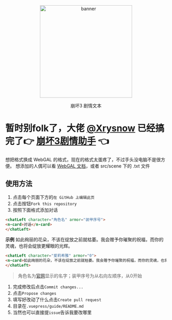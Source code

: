 <div align = center>

<img src="https://trrrrw.github.io/HI3_dialogue_share/assets/image/kcc-2000.png" width="288" height="288" alt="banner">

<br>


崩坏3 剧情文本
<br>
</div>


# 暂时别folk了，大佬 [@Xrysnow](https://github.com/xrysnow) 已经搞完了👉 [崩坏3剧情助手](https://bh3helper.xrysnow.xyz/pages/index.html) 👈

想把格式换成 WebGAL 的格式，现在的格式太蛋疼了，不过手头没电脑不是很方便。
想添加的人偶可以看 [WebGAL 文档](https://docs.openwebgal.com/webgal-script/dialogue.html)，或者 src/scene 下的 .txt 文件


## 使用方法
1. 点击每个页面下方的`在 GitHub 上编辑此页`
2. 点击按钮`Fork this repository`
3. 按照下面格式添加对话
```html
<chatLeft character="角色名" armor="装甲序号">
<n-card>对话</n-card>
</chatLeft>
```

**示例**
<chatLeft character="爱莉希雅" armor="0">
<n-card>如此绚丽的花朵，不该在绽放之前就枯萎。我会赠予你璀聚的祝福，而你的灵魂，也将会绽放更耀眼的光辉。</n-card>
</chatLeft>

```html
<chatLeft character="爱莉希雅" armor="0">
<n-card>如此绚丽的花朵，不该在绽放之前就枯萎。我会赠予你璀聚的祝福，而你的灵魂，也将会绽放更耀眼的光辉。</n-card>
</chatLeft>
```


> 角色名为[官网](https://www.bh3.com/valkyries)显示的名字；装甲序号为从右向左顺序，从0开始
1. 完成修改后点击`Commit changes...`
2. 点击`Propose changes`
3. 填写好改动了什么点击`Create pull request`
4. 目录在`.vuepress/guide/README.md`
5. 当然也可以直接提`issue`告诉我要改哪里
